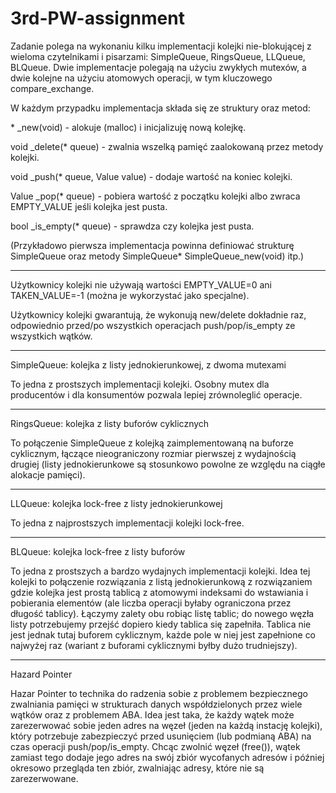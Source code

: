 # 3rd-PW-assignment

Zadanie polega na wykonaniu kilku implementacji kolejki nie-blokującej z wieloma czytelnikami i pisarzami: SimpleQueue, RingsQueue, LLQueue, BLQueue. Dwie implementacje polegają na użyciu zwykłych mutexów, a dwie kolejne na użyciu atomowych operacji, w tym kluczowego compare_exchange.

W każdym przypadku implementacja składa się ze struktury <kolejka> oraz metod:

<kolejka>* <kolejka>_new(void) - alokuje (malloc) i inicjalizuję nową kolejkę.

void <kolejka>_delete(<kolejka>* queue) - zwalnia wszelką pamięć zaalokowaną przez metody kolejki.

void <kolejka>_push(<kolejka>* queue, Value value) - dodaje wartość na koniec kolejki.

Value <kolejka>_pop(<kolejka>* queue) - pobiera wartość z początku kolejki albo zwraca EMPTY_VALUE jeśli kolejka jest pusta.

bool <kolejka>_is_empty(<kolejka>* queue) - sprawdza czy kolejka jest pusta.

(Przykładowo pierwsza implementacja powinna definiować strukturę SimpleQueue oraz metody SimpleQueue* SimpleQueue_new(void) itp.)

--------


Użytkownicy kolejki nie używają wartości EMPTY_VALUE=0 ani TAKEN_VALUE=-1 (można je wykorzystać jako specjalne).

Użytkownicy kolejki gwarantują, że wykonują new/delete dokładnie raz, odpowiednio przed/po wszystkich operacjach push/pop/is_empty ze wszystkich wątków.



------------
SimpleQueue: kolejka z listy jednokierunkowej, z dwoma mutexami

To jedna z prostszych implementacji kolejki. Osobny mutex dla producentów i dla konsumentów pozwala lepiej zrównoleglić operacje.

--------------
RingsQueue: kolejka z listy buforów cyklicznych

To połączenie SimpleQueue z kolejką zaimplementowaną na buforze cyklicznym, łączące nieograniczony rozmiar pierwszej z wydajnością drugiej (listy jednokierunkowe są stosunkowo powolne ze względu na ciągłe alokacje pamięci).

-------------
LLQueue: kolejka lock-free z listy jednokierunkowej

To jedna z najprostszych implementacji kolejki lock-free.

--------------
BLQueue: kolejka lock-free z listy buforów

To jedna z prostszych a bardzo wydajnych implementacji kolejki. Idea tej kolejki to połączenie rozwiązania z listą jednokierunkową z rozwiązaniem gdzie kolejka jest prostą tablicą z atomowymi indeksami do wstawiania i pobierania elementów (ale liczba operacji byłaby ograniczona przez długość tablicy). Łączymy zalety obu robiąc listę tablic; do nowego węzła listy potrzebujemy przejść dopiero kiedy tablica się zapełniła. Tablica nie jest jednak tutaj buforem cyklicznym, każde pole w niej jest zapełnione co najwyżej raz (wariant z buforami cyklicznymi byłby dużo trudniejszy).

----------------------------
Hazard Pointer

Hazar Pointer to technika do radzenia sobie z problemem bezpiecznego zwalniania pamięci w strukturach danych współdzielonych przez wiele wątków oraz z problemem ABA. Idea jest taka, że każdy wątek może zarezerwować sobie jeden adres na węzeł (jeden na każdą instację kolejki), który potrzebuje zabezpieczyć przed usunięciem (lub podmianą ABA) na czas operacji push/pop/is_empty. Chcąc zwolnić węzeł (free()), wątek zamiast tego dodaje jego adres na swój zbiór wycofanych adresów i później okresowo przegląda ten zbiór, zwalniając adresy, które nie są zarezerwowane.

